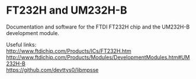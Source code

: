 # FT232H and UM232H-B

Documentation and software for the FTDI FT232H chip and the UM232H-B
development module.

Useful links:  
http://www.ftdichip.com/Products/ICs/FT232H.htm  
http://www.ftdichip.com/Products/Modules/DevelopmentModules.htm#UM232H-B  
https://github.com/devttys0/libmpsse  

